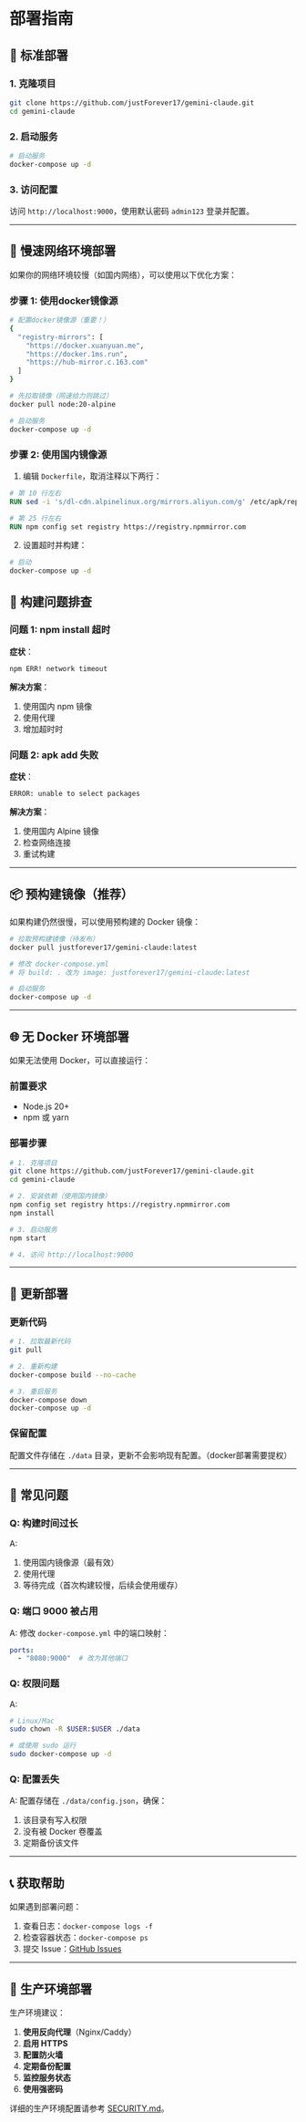 # 部署指南

## 🚀 标准部署

### 1. 克隆项目
```bash
git clone https://github.com/justForever17/gemini-claude.git
cd gemini-claude
```

### 2. 启动服务
```bash
# 启动服务
docker-compose up -d
```

### 3. 访问配置
访问 `http://localhost:9000`，使用默认密码 `admin123` 登录并配置。

---

## 🐌 慢速网络环境部署

如果你的网络环境较慢（如国内网络），可以使用以下优化方案：

### 步骤 1: 使用docker镜像源

```bash
# 配置docker镜像源（重要！）
{
  "registry-mirrors": [
    "https://docker.xuanyuan.me",
    "https://docker.1ms.run",
    "https://hub-mirror.c.163.com"
  ]
}

# 先拉取镜像（网速给力则跳过）
docker pull node:20-alpine

# 启动服务
docker-compose up -d
```

### 步骤 2: 使用国内镜像源

1. 编辑 `Dockerfile`，取消注释以下两行：

```dockerfile
# 第 10 行左右
RUN sed -i 's/dl-cdn.alpinelinux.org/mirrors.aliyun.com/g' /etc/apk/repositories

# 第 25 行左右
RUN npm config set registry https://registry.npmmirror.com
```

2. 设置超时并构建：

```bash
# 启动
docker-compose up -d
```

## 🔧 构建问题排查

### 问题 1: npm install 超时

**症状**：
```
npm ERR! network timeout
```

**解决方案**：
1. 使用国内 npm 镜像
2. 使用代理
3. 增加超时时

### 问题 2: apk add 失败

**症状**：
```
ERROR: unable to select packages
```

**解决方案**：
1. 使用国内 Alpine 镜像
2. 检查网络连接
3. 重试构建

---

## 📦 预构建镜像（推荐）

如果构建仍然很慢，可以使用预构建的 Docker 镜像：

```bash
# 拉取预构建镜像（待发布）
docker pull justforever17/gemini-claude:latest

# 修改 docker-compose.yml
# 将 build: . 改为 image: justforever17/gemini-claude:latest

# 启动服务
docker-compose up -d
```

---

## 🌐 无 Docker 环境部署

如果无法使用 Docker，可以直接运行：

### 前置要求
- Node.js 20+
- npm 或 yarn

### 部署步骤

```bash
# 1. 克隆项目
git clone https://github.com/justForever17/gemini-claude.git
cd gemini-claude

# 2. 安装依赖（使用国内镜像）
npm config set registry https://registry.npmmirror.com
npm install

# 3. 启动服务
npm start

# 4. 访问 http://localhost:9000
```

---

## 🔄 更新部署

### 更新代码

```bash
# 1. 拉取最新代码
git pull

# 2. 重新构建
docker-compose build --no-cache

# 3. 重启服务
docker-compose down
docker-compose up -d
```

### 保留配置

配置文件存储在 `./data` 目录，更新不会影响现有配置。（docker部署需要提权）

---

## 🐛 常见问题

### Q: 构建时间过长

A: 
1. 使用国内镜像源（最有效）
2. 使用代理
3. 等待完成（首次构建较慢，后续会使用缓存）

### Q: 端口 9000 被占用

A: 修改 `docker-compose.yml` 中的端口映射：
```yaml
ports:
  - "8080:9000"  # 改为其他端口
```

### Q: 权限问题

A: 
```bash
# Linux/Mac
sudo chown -R $USER:$USER ./data

# 或使用 sudo 运行
sudo docker-compose up -d
```

### Q: 配置丢失

A: 
配置存储在 `./data/config.json`，确保：
1. 该目录有写入权限
2. 没有被 Docker 卷覆盖
3. 定期备份该文件

---

## 📞 获取帮助

如果遇到部署问题：

1. 查看日志：`docker-compose logs -f`
2. 检查容器状态：`docker-compose ps`
3. 提交 Issue：[GitHub Issues](https://github.com/justForever17/gemini-claude/issues)

---

## 🎯 生产环境部署

生产环境建议：

1. **使用反向代理**（Nginx/Caddy）
2. **启用 HTTPS**
3. **配置防火墙**
4. **定期备份配置**
5. **监控服务状态**
6. **使用强密码**

详细的生产环境配置请参考 [SECURITY.md](SECURITY.md)。
